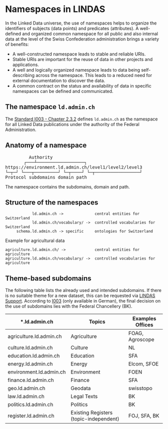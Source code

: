# Namespaces in LINDAS

In the Linked Data universe, the use of namespaces helps to organize the identifiers of subjects (data points) and predicates (attributes). A well-defined and organized common namespace for all public and also internal data at the level of the Swiss Confederation administration brings a variety of benefits:

- A well-constructed namespace leads to stable and reliable URIs.
- Stable URIs are important for the reuse of data in other projects and applications.
- A well and logically organized namespace leads to data being self-describing across the namespace. This leads to a reduced need for external documentation to discover the data.
- A common contract on the status and availability of data in specific namespaces can be defined and communicated.

## The namespace `ld.admin.ch`

The [Standard I003 - Chapter 2.3.2](https://www.bk.admin.ch/bk/de/home/digitale-transformation-ikt-lenkung/ikt-vorgaben/standards/i003-domain_name_system_dns.html) defines `ld.admin.ch` as the namespace for all Linked Data publications under the authority of the Federal Administration.

## Anatomy of a namespace

<pre>
         Authority
       ┌───┴──────────────────┐
https://environment.ld.admin.ch/level1/level2/level3
└─┬─┘ └───┬─────────┘ └─┬────┘ └─┬─────────────────┘
Protocol subdomains domain path
</pre>

The namespace contains the subdomains, domain and path.

## Structure of the namespaces
```
            ld.admin.ch ->              central entities for Switzerland
            ld.admin.ch/vocabulary/ ->  controlled vocabularies for Switzerland
     schema.ld.admin.ch -> specific     ontologies for Switzerland
```
Example for agricultural data
```
agriculture.ld.admin.ch/ ->             central entities for agriculture
agriculture.ld.admin.ch/vocabulary/ ->  controlled vocabularies for agriculture
```

## Theme-based subdomains

The following table lists the already used and intended subdomains. If there is no suitable theme for a new dataset, this can be requested via [LINDAS Support](mailto:support-lindas@bar.admin.ch). According to [I003](https://www.bk.admin.ch/bk/de/home/digitale-transformation-ikt-lenkung/ikt-vorgaben/standards/i003-domain_name_system_dns.html) (only available in German), the final decision on the use of subdomains lies with the Federal Chancellery (BK).

| *.ld.admin.ch | Topics | Examples Offices |
|-------------------------|----------------------------------------|-----------------|
| agriculture.ld.admin.ch | Agriculture | FOAG, Agroscope |
| culture.ld.admin.ch | Culture | NL |
| education.ld.admin.ch | Education | SFA |
| energy.ld.admin.ch | Energy | Elcom, SFOE |
| environment.ld.admin.ch | Environment | FOEN |
| finance.ld.admin.ch | Finance | SFA |
| geo.ld.admin.ch | Geodata | swisstopo |
| law.ld.admin.ch | Legal Texts | BK |
| politics.ld.admin.ch | Politics | BK |
| register.ld.admin.ch | Existing Registers (topic-independent) | FOJ, SFA, BK |